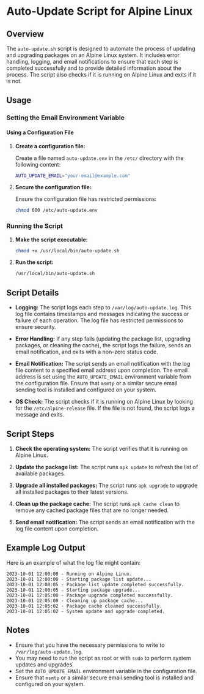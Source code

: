 # Auto-Update Script for Alpine Linux

## Overview

The `auto-update.sh` script is designed to automate the process of updating and upgrading packages on an Alpine Linux system. It includes error handling, logging, and email notifications to ensure that each step is completed successfully and to provide detailed information about the process. The script also checks if it is running on Alpine Linux and exits if it is not.

## Usage

### Setting the Email Environment Variable

#### Using a Configuration File

1. **Create a configuration file:**

   Create a file named `auto-update.env` in the `/etc/` directory with the following content:

   ```sh
   AUTO_UPDATE_EMAIL="your-email@example.com"
   ```

2. **Secure the configuration file:**

   Ensure the configuration file has restricted permissions:

   ```sh
   chmod 600 /etc/auto-update.env
   ```

### Running the Script

1. **Make the script executable:**

   ```sh
   chmod +x /usr/local/bin/auto-update.sh
   ```

2. **Run the script:**

   ```sh
   /usr/local/bin/auto-update.sh
   ```

## Script Details

- **Logging:**
  The script logs each step to `/var/log/auto-update.log`. This log file contains timestamps and messages indicating the success or failure of each operation. The log file has restricted permissions to ensure security.

- **Error Handling:**
  If any step fails (updating the package list, upgrading packages, or cleaning the cache), the script logs the failure, sends an email notification, and exits with a non-zero status code.

- **Email Notification:**
  The script sends an email notification with the log file content to a specified email address upon completion. The email address is set using the `AUTO_UPDATE_EMAIL` environment variable from the configuration file. Ensure that `msmtp` or a similar secure email sending tool is installed and configured on your system.

- **OS Check:**
  The script checks if it is running on Alpine Linux by looking for the `/etc/alpine-release` file. If the file is not found, the script logs a message and exits.

## Script Steps

1. **Check the operating system:**
   The script verifies that it is running on Alpine Linux.

2. **Update the package list:**
   The script runs `apk update` to refresh the list of available packages.

3. **Upgrade all installed packages:**
   The script runs `apk upgrade` to upgrade all installed packages to their latest versions.

4. **Clean up the package cache:**
   The script runs `apk cache clean` to remove any cached package files that are no longer needed.

5. **Send email notification:**
   The script sends an email notification with the log file content upon completion.

## Example Log Output

Here is an example of what the log file might contain:

```log
2023-10-01 12:00:00 - Running on Alpine Linux.
2023-10-01 12:00:00 - Starting package list update...
2023-10-01 12:00:05 - Package list update completed successfully.
2023-10-01 12:00:05 - Starting package upgrade...
2023-10-01 12:05:00 - Package upgrade completed successfully.
2023-10-01 12:05:00 - Cleaning up package cache...
2023-10-01 12:05:02 - Package cache cleaned successfully.
2023-10-01 12:05:02 - System update and upgrade completed.
```

## Notes

- Ensure that you have the necessary permissions to write to `/var/log/auto-update.log`.
- You may need to run the script as root or with `sudo` to perform system updates and upgrades.
- Set the `AUTO_UPDATE_EMAIL` environment variable in the configuration file.
- Ensure that `msmtp` or a similar secure email sending tool is installed and configured on your system.
